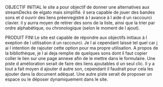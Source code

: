OBJECTIF INITIAL
le site a pour objectif de donner une alternatives aux streamDecks de elgato mais simplifié.
il sera capable de jouer des bandes sons et d ouvrir des liens préenregistré à l avance à l aide d un raccourci clavier.
il y aurra moyen de retirer des sons de la liste, ainsi que la trier par ordre alphabétique, ou chronologique (selon le moment de l ajout).

PRODUIT FINI
Le site est capable de répondre aux objectifs initiaux à l exeption de l utilisation d un raccourci. Je l ai cependant laissé tel quel car j ai l intention de 
rajouter cette option pour ma propre utilisation.
A propos de la bibliothèque, je l ai deja remplie de quelques sons dont il faut copier coller le lien sur une page annexe afin de le mettre dans le formulaire. Une piste d amélioration serait de faire des liens ajoutables d un seul clic.
Il y a tout a fait moyen d ajouter d autre son, cependant il faudrait pour cela les ajouter dans la document adéquat. Une autre piste serait de proposer un espace ou le déposer dynamiquement dans le site.


